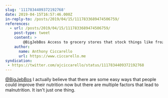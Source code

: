 ```yaml
---
slug: '1117834409372192768'
date: 2019-04-15T16:57:46.000Z
in-reply-to: /posts/2019/04/15/1117833689474506759/
references:
  - url: /posts/2019/04/15/1117833689474506759/
    post-type: tweet
    content: >
        @BigJebBos Access to grocery stores that stock things like frozen vegetables was a real issue in the communities north of us in Denver. When you have to take several buses to the grocery store, it can be hard to get lots of those foods. Time/supplies to cook can also be an issue.
    author:
      name: Anthony Ciccarello
      url: https://www.ciccarello.me
syndication:
 - https://twitter.com/ajciccarello/status/1117834409372192768
---
```


[@BigJebBos](https://twitter.com/BigJebBos) I actually believe that there are some easy ways that people could improve their nutrition now but there are multiple factors that lead to malnutrition. It isn't just one thing.
